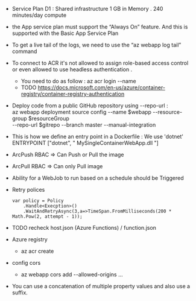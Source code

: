 - Service Plan D1 : Shared infrastructure 1 GB in Memory . 240 minutes/day compute

- the App service plan must support the “Always On” feature. And this is supported with the Basic App Service Plan

- To get a live tail of the logs, we need to use the “az webapp log tail” command

- To connect to ACR it's not allowed to assign role-based access control or even allowed to use headless authentication . 
    - You need to do as follow : az acr login --name <acrName>
    - TODO https://docs.microsoft.com/en-us/azure/container-registry/container-registry-authentication

- Deploy code from a public GitHub repository using --repo-url :  
   az webapp deployment source config --name $webapp --resource-group $resourceGroup \
   --repo-url $gitrepo --branch master --manual-integration

- This is how we define an entry point in a Dockerfile : We use 'dotnet'
  ENTRYPOINT ["dotnet", " MySingleContainerWebApp.dll "]

- ArcPush RBAC => Can Push or Pull the image

- ArcPull RBAC => Can only Pull image

- Ability for a WebJob to run based on a schedule should be Triggered

- Retry polices 
  ```
  var policy = Policy
      .Handle<Execption>()
      .WaitAndRetryAsync(3,a=>TimeSpan.FromMilliseconds(200 * Math.Pow(2, attempt - 1));
  ```

- TODO recheck  host.json (Azure Functions) / function.json

- Azure registry
  - az acr create

- config cors
  - az webapp cors add --allowed-origins ...

- You can use a concatenation of multiple property values and also use a suffix.

